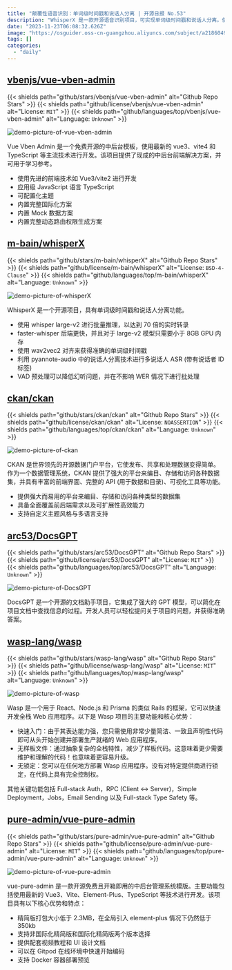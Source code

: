 ```yaml
---
title: "颠覆性语音识别：单词级时间戳和说话人分离 | 开源日报 No.53"
description: "WhisperX 是一款开源语音识别项目，可实现单词级时间戳和说话人分离。使用高效的 whisper large-v2 进行批量推理，达到70倍实时转录速度。faster-whisper 后端只需小于 8GB GPU 内存，而 wav2vec2 对齐确保准确的单词级时间戳。此外，它支持多说话人 ASR 和 VAD 预处理，提高精度和效率。让声音识别变得更简单而强大。"
date: "2023-11-23T06:08:32.626Z"
image: "https://osguider.oss-cn-guangzhou.aliyuncs.com/subject/a2186049886bf5d5f6e556b885d870b0.png"
tags: []
categories:
  - "daily"
---
```


## [vbenjs/vue-vben-admin](https://github.com/vbenjs/vue-vben-admin)

{{< shields path="github/stars/vbenjs/vue-vben-admin" alt="Github Repo Stars" >}} {{< shields path="github/license/vbenjs/vue-vben-admin" alt="License: `MIT`" >}} {{< shields path="github/languages/top/vbenjs/vue-vben-admin" alt="Language: `Unknown`" >}}

![demo-picture-of-vue-vben-admin](https://picgo-daily.oss-cn-guangzhou.aliyuncs.com/picgo-daily/2023/bb8f3783474becd99bb43bc61fcd7b6e.png)

Vue Vben Admin 是一个免费开源的中后台模板，使用最新的 vue3、vite4 和 TypeScript 等主流技术进行开发。该项目提供了现成的中后台前端解决方案，并可用于学习参考。

- 使用先进的前端技术如 Vue3/vite2 进行开发
- 应用级 JavaScript 语言 TypeScript
- 可配置化主题
- 内置完整国际化方案
- 内置 Mock 数据方案
- 内置完整动态路由权限生成方案
  
## [m-bain/whisperX](https://github.com/m-bain/whisperX)

{{< shields path="github/stars/m-bain/whisperX" alt="Github Repo Stars" >}} {{< shields path="github/license/m-bain/whisperX" alt="License: `BSD-4-Clause`" >}} {{< shields path="github/languages/top/m-bain/whisperX" alt="Language: `Unknown`" >}}

![demo-picture-of-whisperX](https://picgo-daily.oss-cn-guangzhou.aliyuncs.com/picgo-daily/2023/84fb999d9ade5aebb23524a0acd643de.png)

WhisperX 是一个开源项目，具有单词级时间戳和说话人分离功能。

- 使用 whisper large-v2 进行批量推理，以达到 70 倍的实时转录
- faster-whisper 后端更快，并且对于 large-v2 模型只需要小于 8GB GPU 内存
- 使用 wav2vec2 对齐来获得准确的单词级时间戳
- 利用 pyannote-audio 中的说话人分离技术进行多说话人 ASR (带有说话者 ID 标签)
- VAD 预处理可以降低幻听问题，并在不影响 WER 情况下进行批处理
  
## [ckan/ckan](https://github.com/ckan/ckan)

{{< shields path="github/stars/ckan/ckan" alt="Github Repo Stars" >}} {{< shields path="github/license/ckan/ckan" alt="License: `NOASSERTION`" >}} {{< shields path="github/languages/top/ckan/ckan" alt="Language: `Unknown`" >}}

![demo-picture-of-ckan](https://picgo-daily.oss-cn-guangzhou.aliyuncs.com/picgo-daily/2023/fb856c4746fe15f9c5eca250df0f1496.png)

CKAN 是世界领先的开源数据门户平台，它使发布、共享和处理数据变得简单。作为一个数据管理系统，CKAN 提供了强大的平台来编目、存储和访问各种数据集，并具有丰富的前端界面、完整的 API (用于数据和目录)、可视化工具等功能。

- 提供强大而易用的平台来编目、存储和访问各种类型的数据集
- 具备全面覆盖前后端需求以及可扩展性高效能力
- 支持自定义主题风格与多语言支持
  
## [arc53/DocsGPT](https://github.com/arc53/DocsGPT)

{{< shields path="github/stars/arc53/DocsGPT" alt="Github Repo Stars" >}} {{< shields path="github/license/arc53/DocsGPT" alt="License: `MIT`" >}} {{< shields path="github/languages/top/arc53/DocsGPT" alt="Language: `Unknown`" >}}

![demo-picture-of-DocsGPT](https://osguider.oss-cn-guangzhou.aliyuncs.com/subject/6b1ce38acf0aab0e045952bddd507e32.png)

DocsGPT 是一个开源的文档助手项目，它集成了强大的 GPT 模型，可以简化在项目文档中查找信息的过程。开发人员可以轻松提问关于项目的问题，并获得准确答案。
  
## [wasp-lang/wasp](https://github.com/wasp-lang/wasp)

{{< shields path="github/stars/wasp-lang/wasp" alt="Github Repo Stars" >}} {{< shields path="github/license/wasp-lang/wasp" alt="License: `MIT`" >}} {{< shields path="github/languages/top/wasp-lang/wasp" alt="Language: `Unknown`" >}}

![demo-picture-of-wasp](https://picgo-daily.oss-cn-guangzhou.aliyuncs.com/picgo-daily/2023/21c37b39f5682b1791f6b50ab6b68e28.png)

Wasp 是一个用于 React、Node.js 和 Prisma 的类似 Rails 的框架，它可以快速开发全栈 Web 应用程序。以下是 Wasp 项目的主要功能和核心优势：

- 快速入门：由于其表达能力强，您只需使用非常少量简洁、一致且声明性代码即可从头开始创建并部署生产就绪的 Web 应用程序。
- 无样板文件：通过抽象复杂的全栈特性，减少了样板代码。这意味着更少需要维护和理解的代码！也意味着更容易升级。
- 无锁定：您可以在任何地方部署 Wasp 应用程序。没有对特定提供商进行锁定，在代码上具有完全控制权。

其他关键功能包括 Full-stack Auth，RPC (Client <-> Server)，Simple Deployment，Jobs，Email Sending 以及 Full-stack Type Safety 等。
  
## [pure-admin/vue-pure-admin](https://github.com/pure-admin/vue-pure-admin)

{{< shields path="github/stars/pure-admin/vue-pure-admin" alt="Github Repo Stars" >}} {{< shields path="github/license/pure-admin/vue-pure-admin" alt="License: `MIT`" >}} {{< shields path="github/languages/top/pure-admin/vue-pure-admin" alt="Language: `Unknown`" >}}

![demo-picture-of-vue-pure-admin](https://picgo-daily.oss-cn-guangzhou.aliyuncs.com/picgo-daily/2023/61be3b5878b7343611f3be5e77f63a80.webp)

vue-pure-admin 是一款开源免费且开箱即用的中后台管理系统模版。主要功能包括使用最新的 Vue3、Vite、Element-Plus、TypeScript 等技术进行开发。该项目具有以下核心优势和特点：

- 精简版打包大小低于 2.3MB，在全局引入 element-plus 情况下仍然低于 350kb
- 支持非国际化精简版和国际化精简版两个版本选择
- 提供配套视频教程和 UI 设计文档
- 可以在 Gitpod 在线环境中快速开始编码
- 支持 Docker 容器部署预览
  